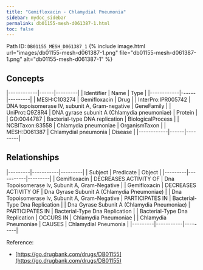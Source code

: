 ```yaml
---
title: "Gemifloxacin - Chlamydial Pneumonia"
sidebar: mydoc_sidebar
permalink: db01155-mesh-d061387-1.html
toc: false 
---
```



Path ID: `DB01155_MESH_D061387_1`
{% include image.html url="images/db01155-mesh-d061387-1.png" file="db01155-mesh-d061387-1.png" alt="db01155-mesh-d061387-1" %}

## Concepts

|------------|------|---------|
| Identifier | Name | Type    |
|------------|------|---------|
| MESH:C103274 | Gemifloxacin | Drug |
| InterPro:IPR005742 | DNA topoisomerase IV, subunit A, Gram-negative | GeneFamily |
| UniProt:Q9Z8R4 | DNA gyrase subunit A (Chlamydia pneumoniae) | Protein |
| GO:0044787 | Bacterial-type DNA replication | BiologicalProcess |
| NCBITaxon:83558 | Chlamydia pneumoniae | OrganismTaxon |
| MESH:D061387 | Chlamydial pneumonia | Disease |
|------------|------|---------|

## Relationships

|---------|-----------|---------|
| Subject | Predicate | Object  |
|---------|-----------|---------|
| Gemifloxacin | DECREASES ACTIVITY OF | Dna Topoisomerase Iv, Subunit A, Gram-Negative |
| Gemifloxacin | DECREASES ACTIVITY OF | Dna Gyrase Subunit A (Chlamydia Pneumoniae) |
| Dna Topoisomerase Iv, Subunit A, Gram-Negative | PARTICIPATES IN | Bacterial-Type Dna Replication |
| Dna Gyrase Subunit A (Chlamydia Pneumoniae) | PARTICIPATES IN | Bacterial-Type Dna Replication |
| Bacterial-Type Dna Replication | OCCURS IN | Chlamydia Pneumoniae |
| Chlamydia Pneumoniae | CAUSES | Chlamydial Pneumonia |
|---------|-----------|---------|

Reference: 
  - [https://go.drugbank.com/drugs/DB01155](https://go.drugbank.com/drugs/DB01155)
